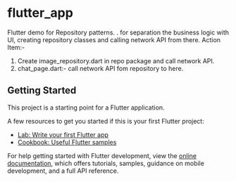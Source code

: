 # flutter_app

Flutter demo for Repository patterns.
. for separation the business logic with UI, creating repository classes and calling network API from there.
Action Item:-
1. Create image_repository.dart in repo package and call network API.
2. chat_page.dart:- call network API fom repository to here.


## Getting Started

This project is a starting point for a Flutter application.

A few resources to get you started if this is your first Flutter project:

- [Lab: Write your first Flutter app](https://docs.flutter.dev/get-started/codelab)
- [Cookbook: Useful Flutter samples](https://docs.flutter.dev/cookbook)

For help getting started with Flutter development, view the
[online documentation](https://docs.flutter.dev/), which offers tutorials,
samples, guidance on mobile development, and a full API reference.
